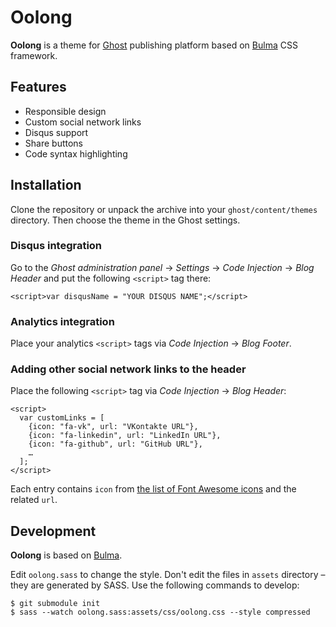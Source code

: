 # Oolong

**Oolong** is a theme for [Ghost](https://ghost.org/) publishing platform based on [Bulma](http://bulma.io/) CSS framework.

## Features

* Responsible design
* Custom social network links
* Disqus support
* Share buttons
* Code syntax highlighting

## Installation

Clone the repository or unpack the archive into your `ghost/content/themes` directory. Then choose the theme in the Ghost settings.

### Disqus integration

Go to the *Ghost administration panel* → *Settings* → *Code Injection* → *Blog Header* and put the following `<script>` tag there:

```
<script>var disqusName = "YOUR DISQUS NAME";</script>
```

### Analytics integration

Place your analytics `<script>` tags via *Code Injection* → *Blog Footer*.

### Adding other social network links to the header

Place the following `<script>` tag via *Code Injection* → *Blog Header*:

```
<script>
  var customLinks = [
    {icon: "fa-vk", url: "VKontakte URL"},
    {icon: "fa-linkedin", url: "LinkedIn URL"},
    {icon: "fa-github", url: "GitHub URL"},
    …
  ];
</script>
```

Each entry contains `icon` from [the list of Font Awesome icons](http://fontawesome.io/icons/) and the related `url`.

## Development

**Oolong** is based on [Bulma](http://bulma.io/documentation/overview/start/).

Edit `oolong.sass` to change the style. Don't edit the files in `assets` directory – they are generated by SASS. Use the following commands to develop:
 
```
$ git submodule init
$ sass --watch oolong.sass:assets/css/oolong.css --style compressed
```
